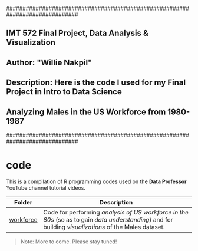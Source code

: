 ##############################################################################
## IMT 572 Final Project, Data Analysis & Visualization 
## Author: "Willie Nakpil"
## Description: Here is the code I used for my Final Project in Intro to Data Science
##              Analyzing Males in the US Workforce from 1980-1987
##############################################################################

# code
This is a compilation of R programming codes used on the **Data Professor** YouTube channel tutorial videos.

Folder | Description
---|---
[workforce](https://github.com/wnakpil/IMT572-Final-Project/blob/master/Wille_Nakpil_Final_Project.R) | Code for performing *analysis of US workforce in the 80s* (so as to gain *data understanding*) and for building *visualizations* of the Males dataset.

> Note: More to come. Please stay tuned!
